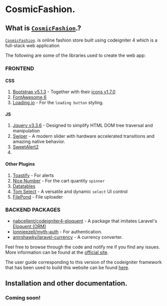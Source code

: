 # CosmicFashion.

## What is [`CosmicFashion`](https://cosmicfashion.nosterlab.com/).?

[`CosmicFashion`](https://cosmicfashion.nosterlab.com/). is online fashion store built using codeigniter 4 which is a full-stack web application

The following are some of the libraries used to create the web app:
### FRONTEND

#### CSS
1. [Bootstrap v5.1.3](https://getbootstrap.com/) - Together with their [icons v1.7.0](https://icons.getbootstrap.com/)
2. [FontAwesome 6](https://fontawesome.com/)
3. [Loading.io](https://loading.io/) - For the `loading button` styling.

#### JS
1. [Jquery v3.3.6](https://jquery.com/) - Designed to simplify HTML DOM tree traversal and manipulation
2. [Swiper](https://swiperjs.com/) - A modern slider with hardware accelerated transitions and amazing native behavior.
3. [SweetAlert2](https://sweetalert2.github.io/)
4. 

#### Other Plugins
1. [Toastify](https://apvarun.github.io/toastify-js/) - For alerts
2. [Nice Number](https://github.com/joshua-s/jquery.nice-number) - For the cart quantity `spinner`
3. [Datatables](https://datatables.net/)
4. [Tom Select](https://tom-select.js.org/) - A versatile and dynamic `select` UI control
5. [FilePond](https://pqina.nl/filepond/) - File uploader

### BACKEND PACKAGES
* [nabcellent/codeigniter4-eloquent](https://packagist.org/packages/nabcellent/codeigniter4-eloquent) - A package that imitates Laravel's [Eloquent (ORM)](https://laravel.com/docs/8.x/eloquent)
* [lonnieezell/myth-auth](https://github.com/lonnieezell/myth-auth) - For authentication.
* [amrshawky/laravel-currency](https://github.com/amrshawky/laravel-currency) - A currency converter.

Feel free to browse through the code and notify me if you find any issues. More information can be found at
the [official site](http://codeigniter.com).

The user guide corresponding to this version of the codeigniter framework that has been used to build this website can
be found
[here](https://codeigniter4.github.io/userguide/).

## Installation and other documentation.

### Coming soon!
